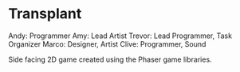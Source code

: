 # Transplant

Andy: Programmer
Amy: Lead Artist
Trevor: Lead Programmer, Task Organizer
Marco: Designer, Artist
Clive: Programmer, Sound

Side facing 2D game created using the Phaser game libraries. 


